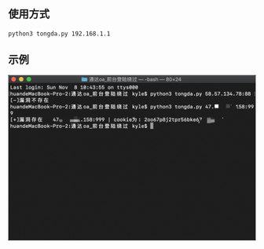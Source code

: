 ## 使用方式

```
python3 tongda.py 192.168.1.1
```

## 示例

![2.png](https://github.com/aooboo/script/blob/main/%E9%80%9A%E8%BE%BEoa_%E5%89%8D%E5%8F%B0%E7%99%BB%E9%99%86%E7%BB%95%E8%BF%87/2.png)

